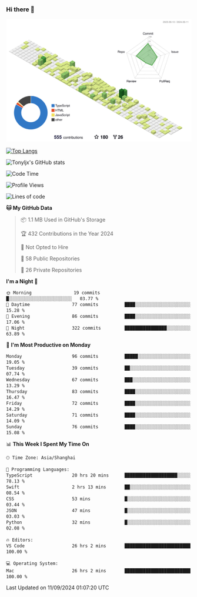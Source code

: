 ### Hi there 👋

![](./profile-3d-contrib/profile-green-animate.svg)

 

[![Top Langs](https://github-readme-stats.vercel.app/api/top-langs/?username=tonyljx)](https://github.com/anuraghazra/github-readme-stats)

![Tonyljx's GitHub stats](https://github-readme-stats.vercel.app/api?username=tonyljx&theme=default&show_icons=true)

 

<!--START_SECTION:waka-->
![Code Time](http://img.shields.io/badge/Code%20Time-732%20hrs%2034%20mins-blue)

![Profile Views](http://img.shields.io/badge/Profile%20Views-14-blue)

![Lines of code](https://img.shields.io/badge/From%20Hello%20World%20I%27ve%20Written-620.8%20thousand%20lines%20of%20code-blue)

**🐱 My GitHub Data** 

> 📦 1.1 MB Used in GitHub's Storage 
 > 
> 🏆 432 Contributions in the Year 2024
 > 
> 🚫 Not Opted to Hire
 > 
> 📜 58 Public Repositories 
 > 
> 🔑 26 Private Repositories 
 > 
**I'm a Night 🦉** 

```text
🌞 Morning                19 commits          █░░░░░░░░░░░░░░░░░░░░░░░░   03.77 % 
🌆 Daytime                77 commits          ████░░░░░░░░░░░░░░░░░░░░░   15.28 % 
🌃 Evening                86 commits          ████░░░░░░░░░░░░░░░░░░░░░   17.06 % 
🌙 Night                  322 commits         ████████████████░░░░░░░░░   63.89 % 
```
📅 **I'm Most Productive on Monday** 

```text
Monday                   96 commits          █████░░░░░░░░░░░░░░░░░░░░   19.05 % 
Tuesday                  39 commits          ██░░░░░░░░░░░░░░░░░░░░░░░   07.74 % 
Wednesday                67 commits          ███░░░░░░░░░░░░░░░░░░░░░░   13.29 % 
Thursday                 83 commits          ████░░░░░░░░░░░░░░░░░░░░░   16.47 % 
Friday                   72 commits          ████░░░░░░░░░░░░░░░░░░░░░   14.29 % 
Saturday                 71 commits          ████░░░░░░░░░░░░░░░░░░░░░   14.09 % 
Sunday                   76 commits          ████░░░░░░░░░░░░░░░░░░░░░   15.08 % 
```


📊 **This Week I Spent My Time On** 

```text
🕑︎ Time Zone: Asia/Shanghai

💬 Programming Languages: 
TypeScript               20 hrs 20 mins      ████████████████████░░░░░   78.13 % 
Swift                    2 hrs 13 mins       ██░░░░░░░░░░░░░░░░░░░░░░░   08.54 % 
CSS                      53 mins             █░░░░░░░░░░░░░░░░░░░░░░░░   03.44 % 
JSON                     47 mins             █░░░░░░░░░░░░░░░░░░░░░░░░   03.03 % 
Python                   32 mins             █░░░░░░░░░░░░░░░░░░░░░░░░   02.08 % 

🔥 Editors: 
VS Code                  26 hrs 2 mins       █████████████████████████   100.00 % 

💻 Operating System: 
Mac                      26 hrs 2 mins       █████████████████████████   100.00 % 
```


 Last Updated on 11/09/2024 01:07:20 UTC
<!--END_SECTION:waka-->
